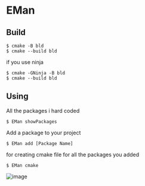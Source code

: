 # EMan

## Build
```console
$ cmake -B bld
$ cmake --build bld
```
if you use ninja 

```console
$ cmake -GNinja -B bld
$ cmake --build bld
```

## Using

All the packages i hard coded 
```console
$ EMan showPackages
```

Add a package to your project
```console
$ EMan add [Package Name]
```

for creating cmake file for all the packages you added
```console
$ EMan cmake
```
![image](https://user-images.githubusercontent.com/37900384/234088751-08afdeef-baab-4a31-a062-15bc6dc368ec.png)
